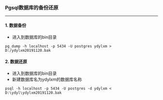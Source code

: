 ### Pgsql数据库的备份还原

---

#### 1. 数据备份

* 进入到数据库的bin目录

```
pg_dump -h localhost -p 5434 -U postgres ydylxm > D:/ydylxm20191120.bak
```

#### 2. 数据还原

* 进入到数据库的bin目录
* 新建数据库名为ydylxm的数据库名称

```
psql -h localhost -p 5434 -U postgres -d ydylxm < D:\ydyl\ydylxm20191120.bak
```

